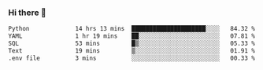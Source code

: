 ### Hi there 👋

<!--START_SECTION:waka-->

```txt
Python             14 hrs 13 mins  █████████████████████░░░░   84.32 %
YAML               1 hr 19 mins    ██░░░░░░░░░░░░░░░░░░░░░░░   07.81 %
SQL                53 mins         █▒░░░░░░░░░░░░░░░░░░░░░░░   05.33 %
Text               19 mins         ▒░░░░░░░░░░░░░░░░░░░░░░░░   01.91 %
.env file          3 mins          ░░░░░░░░░░░░░░░░░░░░░░░░░   00.33 %
```

<!--END_SECTION:waka-->

<!--
**Jonas-VanHaeken/Jonas-VanHaeken** is a ✨ _special_ ✨ repository because its `README.md` (this file) appears on your GitHub profile.

Here are some ideas to get you started:

- 🔭 I’m currently working on ...
- 🌱 I’m currently learning ...
- 👯 I’m looking to collaborate on ...
- 🤔 I’m looking for help with ...
- 💬 Ask me about ...
- 📫 How to reach me: ...
- 😄 Pronouns: ...
- ⚡ Fun fact: ...
-->
